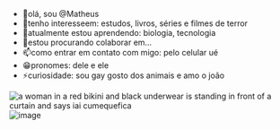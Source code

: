* 👋olá, sou @Matheus
* 👀tenho interesseem: estudos, livros, séries e filmes de terror
* 🌱atualmente estou aprendendo: biologia, tecnologia
* 💞estou procurando colaborar em... 
* 📫como entrar em contato com migo: pelo celular ué
* 😁pronomes: dele e ele
* ⚡curiosidade: sou gay gosto dos animais e amo o joão

 ![]()
   <img src="https://media1.tenor.com/m/8yMjfp8ImYQAAAAd/ines-brasil-ines.gif" alt="a woman in a red bikini and black underwear is standing in front of a curtain and says iai cumequefica"/>![image](https://github.com/user-attachments/assets/1704e9ee-f5b8-42c9-b49f-5fe04e9e6918)
